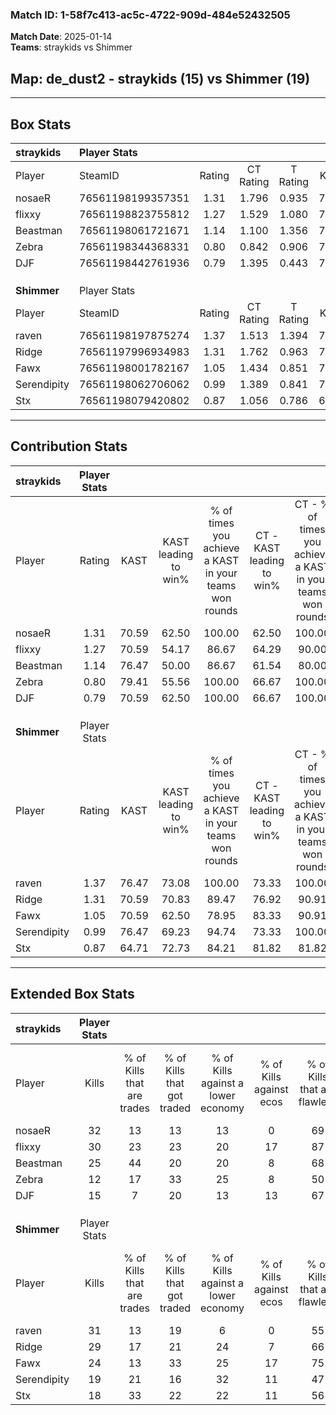 ### Match ID: 1-58f7c413-ac5c-4722-909d-484e52432505  
**Match Date**: 2025-01-14  
**Teams**: straykids vs Shimmer  

## **Map**: de_dust2 - straykids (15) vs Shimmer (19)  
---  

## Box Stats  

| **straykids** | Player Stats      |        |           |          |       |      |       |         |        |      |     |
| :- | :- | :-: | :-: | :-: | :-: | :-: | :-: | :-: | :-: | :-: | :-: |
| Player        | SteamID           | Rating | CT Rating | T Rating | KAST  | ADR  | Kills | Assists | Deaths | K/D  | HS% |
| nosaeR        | 76561198199357351 |  1.31  |   1.796   |  0.935   | 70.59 | 85.0 |  32   |    3    |   23   | 1.39 | 56  |
| flixxy        | 76561198823755812 |  1.27  |   1.529   |  1.080   | 70.59 | 83.9 |  30   |    8    |   23   | 1.30 | 20  |
| Beastman      | 76561198061721671 |  1.14  |   1.100   |  1.356   | 76.47 | 79.1 |  25   |   14    |   26   | 0.96 | 56  |
| Zebra         | 76561198344368331 |  0.80  |   0.842   |  0.906   | 79.41 | 56.9 |  12   |   12    |   23   | 0.52 | 33  |
| DJF           | 76561198442761936 |  0.79  |   1.395   |  0.443   | 70.59 | 63.6 |  15   |   12    |   26   | 0.58 | 46  |
|               |                   |        |           |          |       |      |       |         |        |      |     |
|               |                   |        |           |          |       |      |       |         |        |      |     |
|               |                   |        |           |          |       |      |       |         |        |      |     |
| **Shimmer**   | Player Stats      |        |           |          |       |      |       |         |        |      |     |
| Player        | SteamID           | Rating | CT Rating | T Rating | KAST  | ADR  | Kills | Assists | Deaths | K/D  | HS% |
| raven         | 76561198197875274 |  1.37  |   1.513   |  1.394   | 76.47 | 88.1 |  31   |    3    |   21   | 1.48 | 61  |
| Ridge         | 76561197996934983 |  1.31  |   1.762   |  0.963   | 70.59 | 94.2 |  29   |    7    |   21   | 1.38 | 51  |
| Fawx          | 76561198001782167 |  1.05  |   1.434   |  0.851   | 70.59 | 82.2 |  24   |   12    |   28   | 0.86 | 20  |
| Serendipity   | 76561198062706062 |  0.99  |   1.389   |  0.841   | 76.47 | 67.3 |  19   |   16    |   24   | 0.79 | 47  |
| Stx           | 76561198079420802 |  0.87  |   1.056   |  0.786   | 64.71 | 52.4 |  18   |    7    |   20   | 0.90 | 55  |
---  

## Contribution Stats  

| **straykids** | Player Stats |       |                      |                                                        |                           |                                                             |                          |                                                            |
| :- | :-: | :-: | :-: | :-: | :-: | :-: | :-: | :-: |
| Player        |    Rating    | KAST  | KAST leading to win% | % of times you achieve a KAST in your teams won rounds | CT - KAST leading to win% | CT - % of times you achieve a KAST in your teams won rounds | T - KAST leading to win% | T - % of times you achieve a KAST in your teams won rounds |
| nosaeR        |     1.31     | 70.59 |        62.50         |                         100.00                         |           62.50           |                           100.00                            |          62.50           |                           100.00                           |
| flixxy        |     1.27     | 70.59 |        54.17         |                         86.67                          |           64.29           |                            90.00                            |          40.00           |                           80.00                            |
| Beastman      |     1.14     | 76.47 |        50.00         |                         86.67                          |           61.54           |                            80.00                            |          38.46           |                           100.00                           |
| Zebra         |     0.80     | 79.41 |        55.56         |                         100.00                         |           66.67           |                           100.00                            |          41.67           |                           100.00                           |
| DJF           |     0.79     | 70.59 |        62.50         |                         100.00                         |           66.67           |                           100.00                            |          55.56           |                           100.00                           |
|               |              |       |                      |                                                        |                           |                                                             |                          |                                                            |
|               |              |       |                      |                                                        |                           |                                                             |                          |                                                            |
|               |              |       |                      |                                                        |                           |                                                             |                          |                                                            |
| **Shimmer**   | Player Stats |       |                      |                                                        |                           |                                                             |                          |                                                            |
| Player        |    Rating    | KAST  | KAST leading to win% | % of times you achieve a KAST in your teams won rounds | CT - KAST leading to win% | CT - % of times you achieve a KAST in your teams won rounds | T - KAST leading to win% | T - % of times you achieve a KAST in your teams won rounds |
| raven         |     1.37     | 76.47 |        73.08         |                         100.00                         |           73.33           |                           100.00                            |          72.73           |                           100.00                           |
| Ridge         |     1.31     | 70.59 |        70.83         |                         89.47                          |           76.92           |                            90.91                            |          63.64           |                           87.50                            |
| Fawx          |     1.05     | 70.59 |        62.50         |                         78.95                          |           83.33           |                            90.91                            |          41.67           |                           62.50                            |
| Serendipity   |     0.99     | 76.47 |        69.23         |                         94.74                          |           73.33           |                           100.00                            |          63.64           |                           87.50                            |
| Stx           |     0.87     | 64.71 |        72.73         |                         84.21                          |           81.82           |                            81.82                            |          63.64           |                           87.50                            |
---  

## Extended Box Stats  

| **straykids** | Player Stats |                            |                            |                                    |                         |                              |                                 |        |                             |                                     |                          |                               |                            |
| :- | :-: | :-: | :-: | :-: | :-: | :-: | :-: | :-: | :-: | :-: | :-: | :-: | :-: |
| Player        |    Kills     | % of Kills that are trades | % of Kills that got traded | % of Kills against a lower economy | % of Kills against ecos | % of Kills that are flawless | % of Kills that are close duels | Deaths | % of Deaths that get traded | % of Deaths against a lower economy | % of Deaths against ecos | % of Deaths that are flawless | % of Deaths that are close |
| nosaeR        |      32      |             13             |             13             |                 13                 |            0            |              69              |                6                |   23   |             22              |                  9                  |            4             |              65               |             9              |
| flixxy        |      30      |             23             |             23             |                 20                 |           17            |              87              |                0                |   23   |             13              |                  4                  |            0             |              65               |             9              |
| Beastman      |      25      |             44             |             20             |                 20                 |            8            |              68              |               12                |   26   |             19              |                  8                  |            4             |              58               |             4              |
| Zebra         |      12      |             17             |             33             |                 25                 |            8            |              50              |                8                |   23   |             17              |                  4                  |            0             |              48               |             13             |
| DJF           |      15      |             7              |             20             |                 13                 |           13            |              67              |                7                |   26   |             38              |                  4                  |            0             |              65               |             19             |
|               |              |                            |                            |                                    |                         |                              |                                 |        |                             |                                     |                          |                               |                            |
|               |              |                            |                            |                                    |                         |                              |                                 |        |                             |                                     |                          |                               |                            |
|               |              |                            |                            |                                    |                         |                              |                                 |        |                             |                                     |                          |                               |                            |
| **Shimmer**   | Player Stats |                            |                            |                                    |                         |                              |                                 |        |                             |                                     |                          |                               |                            |
| Player        |    Kills     | % of Kills that are trades | % of Kills that got traded | % of Kills against a lower economy | % of Kills against ecos | % of Kills that are flawless | % of Kills that are close duels | Deaths | % of Deaths that get traded | % of Deaths against a lower economy | % of Deaths against ecos | % of Deaths that are flawless | % of Deaths that are close |
| raven         |      31      |             13             |             19             |                 6                  |            0            |              55              |               16                |   21   |             24              |                  0                  |            0             |              67               |             0              |
| Ridge         |      29      |             17             |             21             |                 24                 |            7            |              66              |                0                |   21   |             10              |                  5                  |            0             |              81               |             5              |
| Fawx          |      24      |             13             |             33             |                 25                 |           17            |              75              |                8                |   28   |             21              |                  7                  |            0             |              82               |             4              |
| Serendipity   |      19      |             21             |             16             |                 32                 |           11            |              47              |               21                |   24   |             29              |                 13                  |            4             |              50               |             17             |
| Stx           |      18      |             33             |             22             |                 22                 |           11            |              56              |               11                |   20   |             15              |                  5                  |            0             |              80               |             5              |
